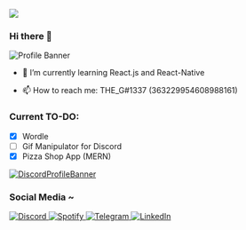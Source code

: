 ![](https://komarev.com/ghpvc/?username=THEG77&color=blue)
<br>
### Hi there 👋

<!--
**THEG77/THEG77** is a ✨ _special_ ✨ repository because its `README.md` (this file) appears on your GitHub profile.

Here are some ideas to get you started:

- 🔭 I’m currently working on ...
- 🌱 I’m currently learning ...
- 👯 I’m looking to collaborate on ...
- 🤔 I’m looking for help with ...
- 💬 Ask me about ...
- 📫 How to reach me: ...
- 😄 Pronouns: ...
- ⚡ Fun fact: ...
-->
<!-- <img width="1000"  alt="Profile Banner" src="https://user-images.githubusercontent.com/48765068/156937433-a13cbc22-85d9-4ebd-b1cd-22fce2422195.gif"> -->
<img   alt="Profile Banner" src="https://user-images.githubusercontent.com/48765068/156937756-e04a4c4d-2956-4bce-918b-dec25b826e2d.gif">
<!-- ![Ujjwal devre](https://user-images.githubusercontent.com/48765068/156937433-a13cbc22-85d9-4ebd-b1cd-22fce2422195.gif) -->

- 🌱 I’m currently learning React.js and React-Native

- 📫 How to reach me: THE_G#1337 (363229954608988161)

### Current TO-DO:
- [x] Wordle
- [ ] Gif Manipulator for Discord
- [x] Pizza Shop App (MERN)

[![DiscordProfileBanner](https://discord.c99.nl/widget/theme-3/363229954608988161.png)](https://discord.com/users/823114239534170143)

<h3 align="left">Social Media ~</h3>
<!-- <a href="https://discord.com/users/823114239534170143">
  <img align="left" alt="Discord" width="20px" src="https://cdn-icons-png.flaticon.com/128/2111/2111370.png" />
</a>

<a href="https://open.spotify.com/user/ockrtaqqhy79vw9o2ly29drk1">
  <img align="left" alt="Spotify" width="20px" src="https://cdn-icons-png.flaticon.com/128/174/174872.png" />
</a>

<a href="https://t.me/THE_G77">
  <img align="left" alt="Telegram" width="20px" src="https://cdn-icons-png.flaticon.com/512/2111/2111646.png" />
</a> -->

<a href="https://discord.com/users/823114239534170143">
  <img alt="Discord" src="https://img.shields.io/badge/Discord-5865F2?style=for-the-badge&logo=discord&logoColor=white" />
</a>

<a href="https://open.spotify.com/user/ockrtaqqhy79vw9o2ly29drk1">
  <img alt="Spotify" src="https://img.shields.io/badge/Spotify-1ED760?&style=for-the-badge&logo=spotify&logoColor=white" />
</a>

<a href="https://t.me/THE_G77">
  <img alt="Telegram" src="https://img.shields.io/badge/Telegram-2CA5E0?style=for-the-badge&logo=telegram&logoColor=white" />
</a>

<a href="https://www.linkedin.com/in/ujjwal-devre-35646a153/">
  <img alt="LinkedIn" src="https://img.shields.io/badge/LinkedIn-0077B5?style=for-the-badge&logo=linkedin&logoColor=white" />
</a>

